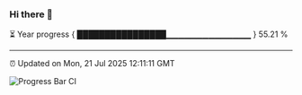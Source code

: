 ### Hi there 👋

⏳ Year progress { ████████████████▁▁▁▁▁▁▁▁▁▁▁▁▁▁ } 55.21 %

---

⏰ Updated on Mon, 21 Jul 2025 12:11:11 GMT

![Progress Bar CI](https://github.com/liununu/liununu/workflows/Progress%20Bar%20CI/badge.svg)
